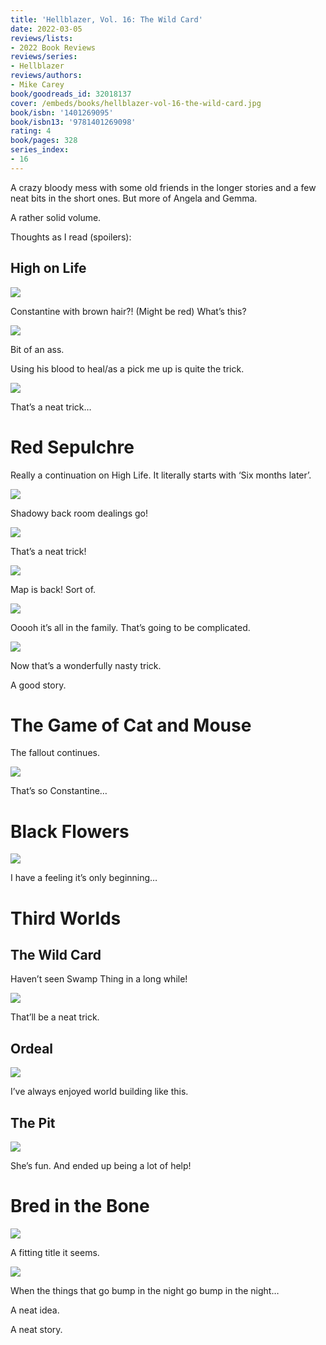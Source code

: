 ```yaml
---
title: 'Hellblazer, Vol. 16: The Wild Card'
date: 2022-03-05
reviews/lists:
- 2022 Book Reviews
reviews/series:
- Hellblazer
reviews/authors:
- Mike Carey
book/goodreads_id: 32018137
cover: /embeds/books/hellblazer-vol-16-the-wild-card.jpg
book/isbn: '1401269095'
book/isbn13: '9781401269098'
rating: 4
book/pages: 328
series_index:
- 16
---
```

A crazy bloody mess with some old friends in the longer stories and a few neat bits in the short ones. But more of Angela and Gemma. 

A rather solid volume. 

<!--more-->

Thoughts as I read (spoilers):

## High on Life

![](/embeds/books/attachments/hellblazer-16-9b6390.png)

Constantine with brown hair?! (Might be red) What’s this?

![](/embeds/books/attachments/hellblazer-16-fa036d.png)

Bit of an ass. 

Using his blood to heal/as a pick me up is quite the trick. 

![](/embeds/books/attachments/hellblazer-16-7040a2.png)

That’s a neat trick…

# Red Sepulchre
Really a continuation on High Life. It literally starts with ‘Six months later’. 

![](/embeds/books/attachments/hellblazer-16-68f8e3.png)

Shadowy back room dealings go!

![](/embeds/books/attachments/hellblazer-16-086de2.png)

That’s a neat trick!

![](/embeds/books/attachments/hellblazer-16-e166f1.png)

Map is  back! Sort of. 

![](/embeds/books/attachments/hellblazer-16-16c52b.png)

Ooooh it’s all in the family. That’s going to be complicated. 

![](/embeds/books/attachments/hellblazer-16-14ae7f.png)

Now that’s a wonderfully nasty trick. 

A good story. 

# The Game of Cat and Mouse 
The fallout continues. 

![](/embeds/books/attachments/hellblazer-16-2ac331.png)

That’s so Constantine…

# Black Flowers

![](/embeds/books/attachments/hellblazer-16-16b2c0.png)

I have a feeling it’s only beginning…

# Third Worlds
## The Wild Card
Haven’t seen Swamp Thing in a long while!

![](/embeds/books/attachments/hellblazer-16-fdff78.png)

That’ll be a neat trick. 

## Ordeal

![](/embeds/books/attachments/hellblazer-16-aea2e2.png)

I’ve always enjoyed world building like this. 

## The Pit

![](/embeds/books/attachments/hellblazer-16-94e696.png)

She’s fun. And ended up being a lot of help!

# Bred in the Bone

![](/embeds/books/attachments/hellblazer-16-3fa230.png)

A fitting title it seems. 

![](/embeds/books/attachments/hellblazer-16-764d07.png)

When the things that go bump in the night go bump in the night…

A neat idea. 

A neat story.